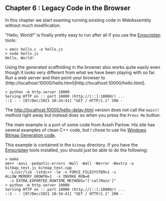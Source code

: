 ## Chapter 6 : Legacy Code in the Browser

In this chapter we start examing running existing code in WebAssembly
without much modification.

"Hello, World!" is finally pretty easy to run after all if you use the
[Emscripten](https://emscripten.org) tools:

```
> emcc hello.c -o hello.js
> node hello.js
Hello, World!
```

Using the generated scaffolding in the browser also works quite easily
even though it looks very different from what we have been playing
with so far. Run a web server and then point your browser to
(http://localhost:10000/hello.html)[http://localhost:10000/hello.html].

```
> python -m http.server 10000
Serving HTTP on :: port 10000 (http://[::]:10000/) ...
::1 - - [07/Dec/2021 10:34:41] "GET / HTTP/1.1" 200 -
```

The
[http://localhost:10000/hello-delay.html](http://localhost:10000/hello.html)
version does not call the `main()` method right away but instead does
so when you press the `Press Me` button.

The main example is a port of some code from Arash Partow. His site
has several examples of clean C++ code, but I chose to use his
[Windows Bitmap Generation
code](http://www.partow.net/programming/bitmap/index.html).

This example is contained in the `bitmap` directory. If you have the
[Emscripten](https://emscripten.org) tools installed, you should just
be able to do the following:

```
> make
em++ -ansi -pedantic-errors -Wall -Wall -Werror -Wextra -o bitmap_test.js bitmap_test.cpp
  -L/usr/lib -lstdc++ -lm -s FORCE_FILESYSTEM=1 -s ALLOW_MEMORY_GROWTH=1  -s INVOKE_RUN=0
  -s EXTRA_EXPORTED_RUNTIME_METHODS="['callMain']"
> python -m http.server 10000
Serving HTTP on :: port 10000 (http://[::]:10000/) ...
::1 - - [07/Dec/2021 10:34:41] "GET / HTTP/1.1" 200 -
```
